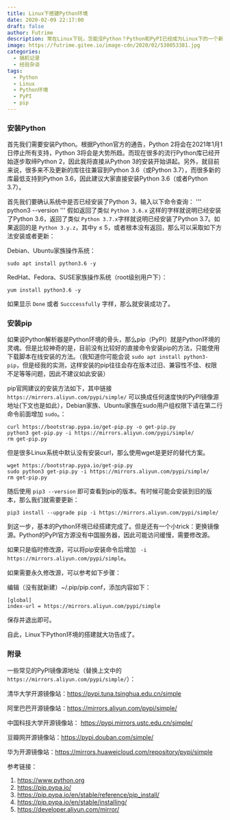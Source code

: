 ```yaml
---
title: Linux下搭建Python环境
date: 2020-02-09 22:17:00
draft: false
author: Futrime
description: 常在Linux下玩，怎能没Python？Python和PyPI已经成为Linux下的一个新的风尚。现在许多热门的领域都逐渐被Python和PyPI所占领。Python凭借着它的极高的开发效率，成功拿下了一个又一个新的领域。而且，Python的存在打破了众多爱好者和传统意义上“服务器”的界限。可以说，在将来的3-4年内，将会是Python的时代。这篇文章我将会讲述一下如何在Linux下搭建Python和PyPI环境。
image: https://futrime.gitee.io/image-cdn/2020/02/530053381.jpg
categories:
  - 搞机记录
  - 经验杂谈
tags:
  - Python
  - Linux
  - Python环境
  - PyPI
  - pip
---
```


### 安装Python
首先我们需要安装Python。根据Python官方的通告，Python 2将会在2021年1月1日停止所有支持，Python 3将会是大势所趋。而现在很多的流行Python库已经开始逐步取缔Python 2，因此我将直接从Python 3的安装开始讲起。另外，就目前来说，很多来不及更新的库往往兼容到Python 3.6（或Python 3.7），而很多新的库最低支持到Python 3.6，因此建议大家直接安装Python 3.6（或者Python 3.7）。

首先我们要确认系统中是否已经安装了Python 3，输入以下命令查询：
'''
python3 --version
'''
假如返回了类似 `Python 3.6.x` 这样的字样就说明已经安装了Python 3.6，返回了类似 `Python 3.7.x`字样就说明已经安装了Python 3.7。如果返回的是 `Python 3.y.z`，其中y ≤ 5，或者根本没有返回，那么可以采取如下方法安装或者更新：

Debian、Ubuntu家族操作系统：
```
sudo apt install python3.6 -y
```
RedHat、Fedora、SUSE家族操作系统（root级别用户下）：
```
yum install python3.6 -y
```
如果显示 `Done` 或者 `Succcessfully` 字样，那么就安装成功了。

### 安装pip
如果说Python解析器是Python环境的骨头，那么pip（PyPI）就是Python环境的灵魂。但是比较神奇的是，目前没有比较好的直接命令安装pip的方法，只能使用下载脚本在线安装的方法。（我知道你可能会说 `sudo apt install python3-pip`，但是经我的实测，这样安装的pip往往会存在版本过旧、兼容性不佳、权限不足等等问题，因此不建议如此安装）

pip官网建议的安装方法如下，其中链接 `https://mirrors.aliyun.com/pypi/simple/` 可以换成任何速度快的PyPI镜像源地址(下文也是如此），Debian家族、Ubuntu家族在sudo用户组权限下请在第二行命令前面增加 `sudo`。：
```
curl https://bootstrap.pypa.io/get-pip.py -o get-pip.py
python3 get-pip.py -i https://mirrors.aliyun.com/pypi/simple/
rm get-pip.py
```
但是很多Linux系统中默认没有安装curl，那么使用wget是更好的替代方案。
```
wget https://bootstrap.pypa.io/get-pip.py
sudo python3 get-pip.py -i https://mirrors.aliyun.com/pypi/simple/
rm get-pip.py
```

随后使用 `pip3 --version` 即可查看到pip的版本。有时候可能会安装到旧的版本，那么我们就需要更新：
```
pip3 install --upgrade pip -i https://mirrors.aliyun.com/pypi/simple/
```

到这一步，基本的Python环境已经搭建完成了。但是还有一个小trick：更换镜像源。Python的PyPI官方源没有中国服务器，因此可能访问缓慢，需要修改源。

如果只是临时修改源，可以将pip安装命令后增加 ` -i https://mirrors.aliyun.com/pypi/simple`。

如果需要永久修改源，可以参考如下步骤：

编辑（没有就新建）~/.pip/pip.conf，添加内容如下：
```
[global]
index-url = https://mirrors.aliyun.com/pypi/simple
```
保存并退出即可。

自此，Linux下Python环境的搭建就大功告成了。

### 附录
一些常见的PyPI镜像源地址（替换上文中的`https://mirrors.aliyun.com/pypi/simple/`）：

清华大学开源镜像站：https://pypi.tuna.tsinghua.edu.cn/simple

阿里巴巴开源镜像站：https://mirrors.aliyun.com/pypi/simple/

中国科技大学开源镜像站： https://pypi.mirrors.ustc.edu.cn/simple/

豆瓣网开源镜像站：https://pypi.douban.com/simple/

华为开源镜像站：https://mirrors.huaweicloud.com/repository/pypi/simple

参考链接：
1. https://www.python.org
1. https://pip.pypa.io/
1. https://pip.pypa.io/en/stable/reference/pip_install/
1. https://pip.pypa.io/en/stable/installing/
1. https://developer.aliyun.com/mirror/
